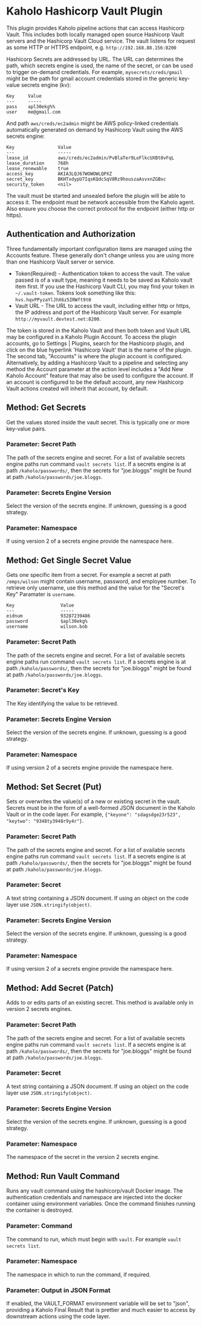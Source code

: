 # Kaholo Hashicorp Vault Plugin
This plugin provides Kaholo pipeline actions that can access Hashicorp Vault. This includes both locally managed open source Hashicorp Vault servers and the Hashicorp Vault Cloud service. The vault listens for request as some HTTP or HTTPS endpoint, e.g. `http://192.168.88.156:8200`

Hashicorp Secrets are addressed by URL. The URL can determines the path, which secrets engine is used, the name of the secret, or can be used to trigger on-demand credentials. For example, `mysecrets/creds/gmail` might be the path for gmail account credentials stored in the generic key-value secrets engine (kv):

    Key     Value
    ---     -----
    pass    apl30ekg%%
    user    me@gmail.com
    
And path `aws/creds/ec2admin` might be AWS policy-linked credentials automatically generated on demand by Hashicorp Vault using the AWS secrets engine:

    Key                Value
    ---                -----
    lease_id           aws/creds/ec2admin/PvBlaTer9LoFlkcUXBt0vFqL
    lease_duration     768h
    lease_renewable    true
    access_key         AKIA3LQJ67WOWOWLQPXZ
    secret_key         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
    security_token     <nil>

The vault must be started and unsealed before the plugin will be able to access it. The endpoint must be network accessible from the Kaholo agent. Also ensure you choose the correct protocol for the endpoint (either http or https).

## Authentication and Authorization ##
Three fundamentally important configuration items are managed using the Accounts feature. These generally don't change unless you are using more than one Hashicorp Vault server or service.

* Token(Required) - Authentication token to access the vault. The value passed is of a vault type, meaning it needs to be saved as Kaholo vault item first. If you use the Hashicorp Vault CLI, you may find your token in `~/.vault-token`. Tokens look something like this: `hvs.hqvPPyzaYlJhX6z5IRWft9t0`
* Vault URL - The URL to access the vault, including either http or https, the IP address and port of the Hashicorp Vault server. For example `http://myvault.devtest.net:8200`.

The token is stored in the Kaholo Vault and then both token and Vault URL may be configured in a Kaholo Plugin Account. To access the plugin accounts, go to Settings | Plugins, search for the Hashicorp plugin, and click on the blue hyperlink 'Hashicorp Vault' that is the name of the plugin. The second tab, "Accounts" is where the plugin account is configured. Alternatively, by adding a Hashicorp Vault to a pipeline and selecting any method the Account parameter at the action level includes a "Add New Kaholo Account" feature that may also be used to configure the account. If an account is configured to be the default account, any new Hashicorp Vault actions created will inherit that account, by default.

## Method: Get Secrets
Get the values stored inside the vault secret. This is typically one or more key-value pairs.

### Parameter: Secret Path
The path of the secrets engine and secret. For a list of available secrets engine paths run command `vault secrets list`. If a secrets engine is at path `/kaholo/passwords/`, then the secrets for "joe.bloggs" might be found at path `/kaholo/passwords/joe.bloggs`.

### Parameter: Secrets Engine Version
Select the version of the secrets engine. If unknown, guessing is a good strategy.

### Parameter: Namespace
If using version 2 of a secrets engine provide the namespace here.

## Method: Get Single Secret Value
Gets one specific item from a secret. For example a secret at path `/emps/wilson` might contain username, password, and employee number. To retrieve only username, use this method and the value for the "Secret's Key" Paramater is `username`.

    Key                 Value
    ---                 -----
    eidnum              93287239486
    password            $apl30ekg%
    username            wilson.bob

### Parameter: Secret Path
The path of the secrets engine and secret. For a list of available secrets engine paths run command `vault secrets list`. If a secrets engine is at path `/kaholo/passwords/`, then the secrets for "joe.bloggs" might be found at path `/kaholo/passwords/joe.bloggs`.

### Parameter: Secret's Key
The Key identifying the value to be retrieved.

### Parameter: Secrets Engine Version
Select the version of the secrets engine. If unknown, guessing is a good strategy.

### Parameter: Namespace
If using version 2 of a secrets engine provide the namespace here.

## Method: Set Secret (Put)
Sets or overwrites the value(s) of a new or existing secret in the vault. Secrets must be in the form of a well-formed JSON document in the Kaholo Vault or in the code layer. For example, `{"keyone": "sdagsdge23r523", "keytwo": "9348ty3948r9y4r"}`.

### Parameter: Secret Path
The path of the secrets engine and secret. For a list of available secrets engine paths run command `vault secrets list`. If a secrets engine is at path `/kaholo/passwords/`, then the secrets for "joe.bloggs" might be found at path `/kaholo/passwords/joe.bloggs`.

### Parameter: Secret
A text string containing a JSON document. If using an object on the code layer use `JSON.stringify(object)`.

### Parameter: Secrets Engine Version
Select the version of the secrets engine. If unknown, guessing is a good strategy.

### Parameter: Namespace
If using version 2 of a secrets engine provide the namespace here.

## Method: Add Secret (Patch)
Adds to or edits parts of an existing secret. This method is available only in version 2 secrets engines.

### Parameter: Secret Path
The path of the secrets engine and secret. For a list of available secrets engine paths run command `vault secrets list`. If a secrets engine is at path `/kaholo/passwords/`, then the secrets for "joe.bloggs" might be found at path `/kaholo/passwords/joe.bloggs`.

### Parameter: Secret
A text string containing a JSON document. If using an object on the code layer use `JSON.stringify(object)`.

### Parameter: Secrets Engine Version
Select the version of the secrets engine. If unknown, guessing is a good strategy.

### Parameter: Namespace
The namespace of the secret in the version 2 secrets engine.

## Method: Run Vault Command
Runs any vault command using the hashicorp/vault Docker image. The authentication credentials and namespace are injected into the docker container using environment variables. Once the command finishes running the container is destroyed.

### Parameter: Command
The command to run, which must begin with `vault`. For example `vault secrets list`.

### Parameter: Namespace
The namespace in which to run the command, if required.

### Parameter: Output in JSON Format
If enabled, the VAULT_FORMAT environment variable will be set to "json", providing a Kaholo Final Result that is prettier and much easier to access by downstream actions using the code layer.
